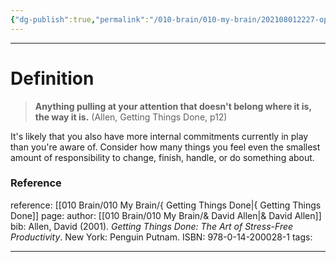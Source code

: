 ```yaml
---
{"dg-publish":true,"permalink":"/010-brain/010-my-brain/202108012227-open-loops/","created":"2021-08-01T22:27:53.000-04:00","updated":"2025-04-07T23:54:23.595-04:00"}
---
```


---

# Definition
> **Anything pulling at your attention that doesn't belong where it is, the way it is.**  (Allen, Getting Things Done, p12)

It's likely that you also have more internal commitments currently in play than you're aware of. Consider how many things you feel even the smallest amount of responsibility to change, finish, handle, or do something about.

### Reference
reference: [[010 Brain/010 My Brain/{ Getting Things Done\|{ Getting Things Done]]
page:
author: [[010 Brain/010 My Brain/& David Allen\|& David Allen]]
bib: Allen, David (2001). _Getting Things Done: The Art of Stress-Free Productivity_. New York: Penguin Putnam. 
ISBN: 978-0-14-200028-1
tags:

---

